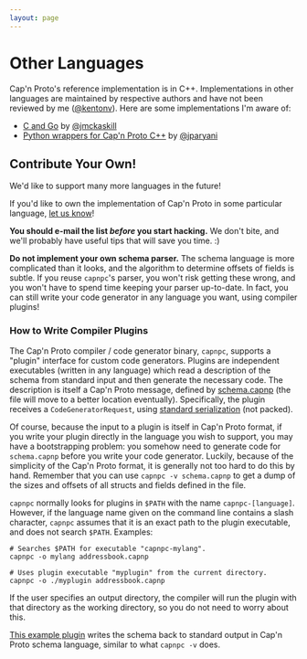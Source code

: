 ```yaml
---
layout: page
---
```


# Other Languages

Cap'n Proto's reference implementation is in C++.  Implementations in other languages are
maintained by respective authors and have not been reviewed by me
([@kentonv](https://github.com/kentonv)).  Here are some implementations I'm aware of:

* [C and Go](https://github.com/jmckaskill/go-capnproto) by
  [@jmckaskill](https://github.com/jmckaskill)
* [Python wrappers for Cap'n Proto C++](https://github.com/jparyani/capnpc-python-cpp) by
  [@jparyani](https://github.com/jparyani)

## Contribute Your Own!

We'd like to support many more languages in the future!

If you'd like to own the implementation of Cap'n Proto in some particular language,
[let us know](https://groups.google.com/group/capnproto)!

**You should e-mail the list _before_ you start hacking.**  We don't bite, and we'll probably have
useful tips that will save you time.  :)

**Do not implement your own schema parser.**  The schema language is more complicated than it
looks, and the algorithm to determine offsets of fields is subtle.  If you reuse `capnpc`'s parser,
you won't risk getting these wrong, and you won't have to spend time keeping your parser up-to-date.
In fact, you can still write your code generator in any language you want, using compiler plugins!

### How to Write Compiler Plugins

The Cap'n Proto compiler / code generator binary, `capnpc`, supports a "plugin" interface for
custom code generators.  Plugins are independent executables (written in any language) which read
a description of the schema from standard input and then generate the necessary code.  The
description is itself a Cap'n Proto message, defined by
[schema.capnp](https://github.com/kentonv/capnproto/blob/master/c%2B%2B/src/capnproto/schema.capnp)
(the file will move to a better location eventually).  Specifically, the plugin receives a
`CodeGeneratorRequest`, using
[standard serialization](http://kentonv.github.io/capnproto/encoding.html#serialization_over_a_stream)
(not packed).

Of course, because the input to a plugin is itself in Cap'n Proto format, if you write your
plugin directly in the language you wish to support, you may have a bootstrapping problem:  you
somehow need to generate code for `schema.capnp` before you write your code generator.  Luckily,
because of the simplicity of the Cap'n Proto format, it is generally not too hard to do this by
hand.  Remember that you can use `capnpc -v schema.capnp` to get a dump of the sizes and offsets
of all structs and fields defined in the file.

`capnpc` normally looks for plugins in `$PATH` with the name `capnpc-[language]`.  However, if the
language name given on the command line contains a slash character, `capnpc` assumes that it is an
exact path to the plugin executable, and does not search `$PATH`.  Examples:

    # Searches $PATH for executable "capnpc-mylang".
    capnpc -o mylang addressbook.capnp

    # Uses plugin executable "myplugin" from the current directory.
    capnpc -o ./myplugin addressbook.capnp

If the user specifies an output directory, the compiler will run the plugin with that directory
as the working directory, so you do not need to worry about this.

[This example plugin](https://github.com/kentonv/capnproto/blob/master/c%2B%2B/src/capnp/compiler/capnpc-capnp.c%2B%2B)
writes the schema back to standard output in Cap'n Proto schema language, similar to what
`capnpc -v` does.
